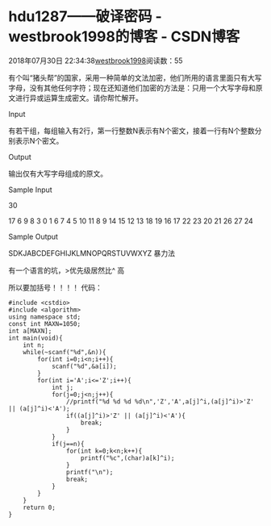 # hdu1287——破译密码 - westbrook1998的博客 - CSDN博客





2018年07月30日 22:34:38[westbrook1998](https://me.csdn.net/westbrook1998)阅读数：55








> 
有个叫“猪头帮”的国家，采用一种简单的文法加密，他们所用的语言里面只有大写字母，没有其他任何字符；现在还知道他们加密的方法是：只用一个大写字母和原文进行异或运算生成密文。请你帮忙解开。 

  Input 

  有若干组，每组输入有2行，第一行整数N表示有N个密文，接着一行有N个整数分别表示N个密文。 

  Output 

  输出仅有大写字母组成的原文。  

  Sample Input 

  30 

  17 6 9 8 3 0 1 6 7 4 5 10 11 8 9 14 15 12 13 18 19 16 17 22 23 20 21 26 27 24 

  Sample Output 

  SDKJABCDEFGHIJKLMNOPQRSTUVWXYZ
暴力法 

有一个语言的坑，>优先级居然比^ 高 

所以要加括号！！！！
代码：

```
#include <cstdio>
#include <algorithm>
using namespace std;
const int MAXN=1050;
int a[MAXN];
int main(void){
    int n;
    while(~scanf("%d",&n)){
        for(int i=0;i<n;i++){
            scanf("%d",&a[i]);
        }
        for(int i='A';i<='Z';i++){
            int j;
            for(j=0;j<n;j++){
                //printf("%d %d %d %d\n",'Z','A',a[j]^i,(a[j]^i)>'Z' || (a[j]^i)<'A');
                if((a[j]^i)>'Z' || (a[j]^i)<'A'){
                    break;
                }
            }
            if(j==n){
                for(int k=0;k<n;k++){
                    printf("%c",(char)a[k]^i);
                }
                printf("\n");
                break;
            }
        }
    }
    return 0;
}
```






